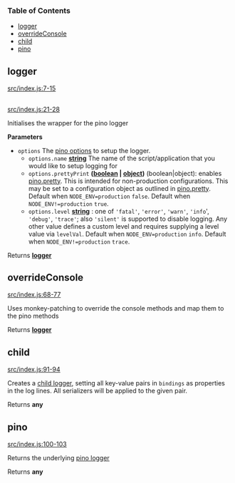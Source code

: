 <!-- Generated by documentation.js. Update this documentation by updating the source code. -->

### Table of Contents

-   [logger](#logger)
-   [overrideConsole](#overrideconsole)
-   [child](#child)
-   [pino](#pino)

## logger

[src/index.js:7-15](https://github.com/KrimzenNinja/krimzen-ninja-logging/blob/79dada0f54df9e4cca74dd23908c871a371b2d0e/src/index.js#L7-L15 "Source code on GitHub")

## 

[src/index.js:21-28](https://github.com/KrimzenNinja/krimzen-ninja-logging/blob/79dada0f54df9e4cca74dd23908c871a371b2d0e/src/index.js#L21-L28 "Source code on GitHub")

Initialises the wrapper for the pino logger

**Parameters**

-   `options`  The [pino options](https://github.com/pinojs/pino/blob/HEAD/docs/API.md#parameters) to setup the logger.
    -   `options.name` **[string](https://developer.mozilla.org/en-US/docs/Web/JavaScript/Reference/Global_Objects/String)** The name of the script/application that you would like to setup logging for
    -   `options.prettyPrint` **([boolean](https://developer.mozilla.org/en-US/docs/Web/JavaScript/Reference/Global_Objects/Boolean) \| [object](https://developer.mozilla.org/en-US/docs/Web/JavaScript/Reference/Global_Objects/Object))** (boolean|object): enables [pino.pretty](#pretty). This is intended for non-production configurations.
        This may be set to a configuration object as outlined in [pino.pretty](#pretty). Default when `NODE_ENV=production` `false`. Default when `NODE_ENV!=production` `true`.
    -   `options.level` **[string](https://developer.mozilla.org/en-US/docs/Web/JavaScript/Reference/Global_Objects/String)** : one of `'fatal'`, `'error'`, `'warn'`, `'info`', `'debug'`, `'trace'`;
        also `'silent'` is supported to disable logging. Any other value  defines a custom level and requires supplying a
        level value via `levelVal`. Default when `NODE_ENV=production` `info`. Default when `NODE_ENV!=production` `trace`.

Returns **[logger](#logger)** 

## overrideConsole

[src/index.js:68-77](https://github.com/KrimzenNinja/krimzen-ninja-logging/blob/79dada0f54df9e4cca74dd23908c871a371b2d0e/src/index.js#L68-L77 "Source code on GitHub")

Uses monkey-patching to override the console methods and map them to the pino methods

Returns **[logger](#logger)** 

## child

[src/index.js:91-94](https://github.com/KrimzenNinja/krimzen-ninja-logging/blob/79dada0f54df9e4cca74dd23908c871a371b2d0e/src/index.js#L91-L94 "Source code on GitHub")

Creates a [child logger](https://github.com/pinojs/pino/blob/HEAD/docs/API.md#child),
setting all key-value pairs in `bindings` as properties
in the log lines. All serializers will be applied to the given pair.

Returns **any** 

## pino

[src/index.js:100-103](https://github.com/KrimzenNinja/krimzen-ninja-logging/blob/79dada0f54df9e4cca74dd23908c871a371b2d0e/src/index.js#L100-L103 "Source code on GitHub")

Returns the underlying [pino logger](https://github.com/pinojs/pino)

Returns **any** 
